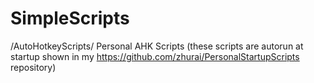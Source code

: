 # SimpleScripts
 
/AutoHotkeyScripts/
Personal AHK Scripts (these scripts are autorun at startup shown in my https://github.com/zhurai/PersonalStartupScripts repository)
